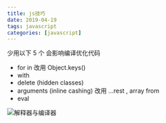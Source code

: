 ```yaml
---
title: js技巧
date: 2019-04-19
tags: javascript
categories: [javascript]
---
```


少用以下 5 个 会影响编译优化代码

- for in 改用 Object.keys()
- with
- delete (hidden classes)
- arguments (inline cashing) 改用 ...rest , array from
- eval

![解释器与编译器](https://cdn.jsdelivr.net/gh/aslkami/hexo-blog/source/images/compiler.png)
